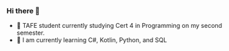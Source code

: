 ### Hi there 👋

- 🔭 TAFE student currently studying Cert 4 in Programming on my second semester.
- 🌱 I am currently learning C#, Kotlin, Python, and SQL

<!--
**tatuhey/tatuhey** is a ✨ _special_ ✨ repository because its `README.md` (this file) appears on your GitHub profile.

Here are some ideas to get you started:

- 🔭 I’m currently working on ...
- 🌱 I’m currently learning ...
- 👯 I’m looking to collaborate on ...
- 🤔 I’m looking for help with ...
- 💬 Ask me about ...
- 📫 How to reach me: ...
- 😄 Pronouns: ...
- ⚡ Fun fact: ...
-->
